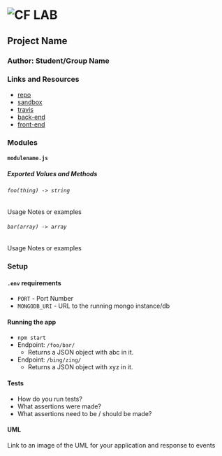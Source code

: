 ![CF](http://i.imgur.com/7v5ASc8.png) LAB
=================================================

## Project Name

### Author: Student/Group Name

### Links and Resources
* [repo]()
* [sandbox](https://codesandbox.io/s/w2858m8wk7)
* [travis](http://xyz.com)
* [back-end](http://xyz.com)
* [front-end](http://xyz.com)


### Modules
#### `modulename.js`
##### Exported Values and Methods

###### `foo(thing) -> string`
Usage Notes or examples

###### `bar(array) -> array`
Usage Notes or examples

### Setup
#### `.env` requirements
* `PORT` - Port Number
* `MONGODB_URI` - URL to the running mongo instance/db

#### Running the app
* `npm start`
* Endpoint: `/foo/bar/`
  * Returns a JSON object with abc in it.
* Endpoint: `/bing/zing/`
  * Returns a JSON object with xyz in it.

#### Tests
* How do you run tests?
* What assertions were made?
* What assertions need to be / should be made?

#### UML
Link to an image of the UML for your application and response to events
